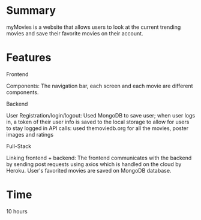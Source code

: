 # Summary

myMovies is a website that allows users to look at the current trending movies and save their favorite movies on their account.

# Features

Frontend

Components: The navigation bar, each screen and each movie are different components.

Backend

User Registration/login/logout: Used MongoDB to save user; when user logs in, a token of their user info is saved to the local storage to allow for users to stay logged in
API calls: used themoviedb.org for all the movies, poster images and ratings

Full-Stack

Linking frontend + backend: The frontend communicates with the backend by sending post requests using axios which is handled on the cloud by Heroku. User's favorited movies are saved on MongoDB database.

# Time

10 hours
